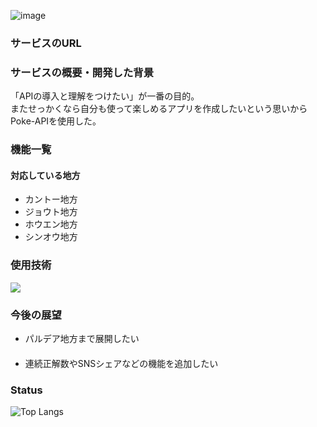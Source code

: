 ![image](https://github.com/yamanaka-kazuki/poke-silhouette-quiz/assets/117835118/bd0ebd66-e80d-4bd9-a20e-d07bf0c1f77b)

### サービスのURL

### サービスの概要・開発した背景

「APIの導入と理解をつけたい」が一番の目的。<br />
またせっかくなら自分も使って楽しめるアプリを作成したいという思いからPoke-APIを使用した。

### 機能一覧

#### 対応している地方
<ul>
  <li>カントー地方</li>
  <li>ジョウト地方</li>
  <li>ホウエン地方</li>
  <li>シンオウ地方</li>
</ul>

### 使用技術
<p align="left">
  <a href="https://skillicons.dev">
    <img src="https://skillicons.dev/icons?i=git,github,figma,react,tailwind,html,css,js,ts" />
  </a>
</p>

### 今後の展望

<ul>
<li>パルデア地方まで展開したい</li>　 
<li>連続正解数やSNSシェアなどの機能を追加したい</li>  
</ul>

### Status
![Top Langs](https://github-readme-stats.vercel.app/api/top-langs/?username=yamanaka-kazuki&layout=compact)
